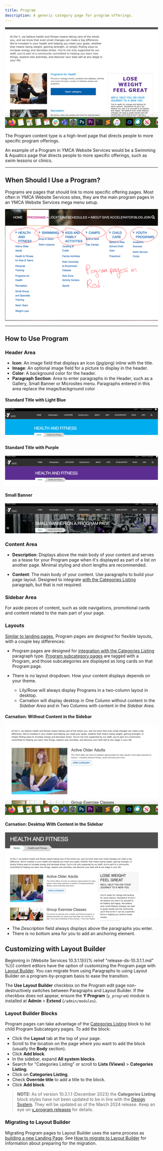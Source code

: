 ```yaml
---
title: Program
description: A generic category page for program offerings.
---
```


![An example of a program page](program--example.jpeg)

The Program content type is a high-level page that directs people to more specific program offerings.

An example of a Program in YMCA Website Services would be a Swimming & Aquatics page that directs people to more specific offerings, such as swim lessons or clinics.

----

## When Should I Use a Program?

Programs are pages that should link to more specific offering pages. Most often in YMCA Website Services sites, they are the main program pages in an YMCA Website Services mega menu setup.

![The site mega menu with program pages indicated](program--menu.png)

----

## How to Use Program

### Header Area

*   **Icon**: An image field that displays an icon (jpg/png) inline with the title.
*   **Image**: An optional image field for a picture to display in the header.
*   **Color**: A background color for the header.
*   **Paragraph Section**: Area to enter paragraphs in the Header, such as a Gallery, Small Banner or Microsites menu. Paragraphs entered in this area replace the image/background color

#### Standard Title with Light Blue

![A program page with a light blue banner](program--carnation-light-blue.png)

#### Standard Title with Purple

![A program page with a purple banner](program--carnation-purple.png)

#### Small Banner

![A program page with a small banner and an image background](program--carnation-small-banner.jpeg)

### Content Area

*   **Description**: Displays above the main body of your content and serves as a tease for your Program page when it's displayed as part of a list on another page. Minimal styling and short lengths are recommended.

*   **Content**: The main body of your content. Use paragraphs to build your page layout. Designed to integrate [with the Categories Listing](../../paragraphs/categories-listing) paragraph, but that is not required.

### Sidebar Area

For aside pieces of content, such as side navigations, promotional cards and content related to the main part of your page.

### Layouts

[Similar to landing pages](../landing-page), Program pages are designed for flexible layouts, with a couple key differences:

*   Program pages are designed for [integration with the Categories Listing](../../paragraphs/categories-listing) paragraph type. [Program subcategory pages](../program-subcategory) are tagged with a Program, and those subcategories are displayed as long cards on that Program page.

*   There is no layout dropdown. How your content displays depends on your theme.

    *   Lily/Rose will always display Programs in a two-column layout in desktop.
    *   Carnation will display desktop in One Column without content in the *Sidebar Area* and in Two Columns with content in the *Sidebar Area.*

#### Carnation: Without Content in the Sidebar

![A program page without content in the sidebar](program--carnation-no-sidebar.jpeg)

#### Carnation: Desktop With Content in the Sidebar

![A program page with content in the sidebar](program--carnation-sidebar.jpeg)

*   The *Description* field always displays above the paragraphs you enter.
*   There is no bottom area for you to add an anchoring element.

## Customizing with Layout Builder

Beginning in [Website Services 10.3.1.1]({{% relref "release-ds-10.3.1.1.md" %}}) content editors have the option of customizing the Program page with [Layout Builder](../../layout-builder). You can migrate from using Paragraphs to using Layout Builder on a program-by-program basis to ease the transition.

The **Use Layout Builder** checkbox on the Program edit page non-destructively switches between Paragraphs and Layout Builder. If the checkbox does not appear, ensure the **Y Program** (`y_program`) module is installed at **Admin** > **Extend** (`/admin/modules`).

### Layout Builder Blocks

Program pages can take advantage of the [Categories Listing](../../paragraphs/categories-listing) block to list child Program Subcategory pages. To add the block:

*   Click the **Layout** tab at the top of your page.
*   Scroll to the location on the page where you want to add the block (usually the **Body** section).
*   Click **Add block**.
*   In the sidebar, expand **All system blocks**.
*   Search for "Categories Listing" or scroll to **Lists (Views)** > **Categories Listing**.
*   Click on **Categories Listing**.
*   Check **Override title** to add a title to the block.
*   Click **Add block**.

> **NOTE:** As of version 10.3.1.1 (December 2023) the **Categories Listing** block styles have not been updated to be in line with the [Design System](../../layout-builder/designs/#design-system). They will be updated as of the March 2024 release. Keep an eye on [y_program releases](https://www.drupal.org/project/y_program/releases) for details.

### Migrating to Layout Builder

Migrating Program pages to Layout Builder uses the same process as [building a new Landing Page](../../layout-builder/#creating-a-new-page). See [How to migrate to Layout Builder](../../../howto/migrate-to-lb/#prepare-your-content) for information about preparing for the migration.
